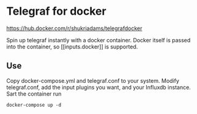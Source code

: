 # Telegraf for docker

https://hub.docker.com/r/shukriadams/telegrafdocker

Spin up telegraf instantly with a docker container. Docker itself is passed into the container, so [[inputs.docker]] is supported.

## Use 

Copy docker-compose.yml and telegraf.conf to your system. Modify telegraf.conf, add the input plugins you want, and your Influxdb 
instance. Sart the container run

    docker-compose up -d
